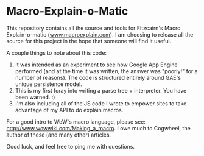 Macro-Explain-o-Matic
=====================

This repository contains all the source and tools for Fitzcairn's Macro Explain-o-matic (www.macroexplain.com).  I am choosing to release all the source for this project in the hope that someone will find it useful.

A couple things to note about this code:

1. It was intended as an experiment to see how Google App Engine performed (and at the time it was written, the answer was "poorly!" for a number of reasons).  The code is structured entirely around GAE's unique persistence model.
2. This is my first foray into writing a parse tree + interpreter.  You have been warned. :)
3. I'm also including all of the JS code I wrote to empower sites to take advantage of my API to do explain macros.

For a good intro to WoW's macro language, please see: http://www.wowwiki.com/Making_a_macro.  I owe much to Cogwheel, the author of these (and many other) articles.

Good luck, and feel free to ping me with questions.
